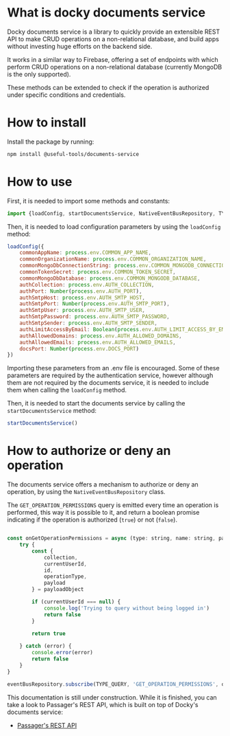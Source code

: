 # What is docky documents service

Docky documents service is a library to quickly provide an extensible REST API to make CRUD operations on a non-relational database, and build apps without investing huge efforts on the backend side.

It works in a similar way to Firebase, offering a set of endpoints with which perform CRUD operations on a non-relational database (currently MongoDB is the only supported).

These methods can be extended to check if the operation is authorized under specific conditions and credentials.

# How to install

Install the package by running:

```bash
npm install @useful-tools/documents-service
```

# How to use

First, it is needed to import some methods and constants:

```javascript
import {loadConfig, startDocumentsService, NativeEventBusRepository, TYPE_QUERY} from '@useful-tools/docky-documents-service/dist'
```

Then, it is needed to load configuration parameters by using the `loadConfig` method:

```javascript
loadConfig({
    commonAppName: process.env.COMMON_APP_NAME,
    commonOrganizationName: process.env.COMMON_ORGANIZATION_NAME,
    commonMongoDbConnectionString: process.env.COMMON_MONGODB_CONNECTION_STRING,
    commonTokenSecret: process.env.COMMON_TOKEN_SECRET,
    commonMongoDbDatabase: process.env.COMMON_MONGODB_DATABASE,
    authCollection: process.env.AUTH_COLLECTION,
    authPort: Number(process.env.AUTH_PORT),
    authSmtpHost: process.env.AUTH_SMTP_HOST,
    authSmtpPort: Number(process.env.AUTH_SMTP_PORT),
    authSmtpUser: process.env.AUTH_SMTP_USER,
    authSmtpPassword: process.env.AUTH_SMTP_PASSWORD,
    authSmtpSender: process.env.AUTH_SMTP_SENDER,
    authLimitAccessByEmail: Boolean(process.env.AUTH_LIMIT_ACCESS_BY_EMAIL),
    authAllowedDomains: process.env.AUTH_ALLOWED_DOMAINS,
    authAllowedEmails: process.env.AUTH_ALLOWED_EMAILS,
    docsPort: Number(process.env.DOCS_PORT)
})
```

Importing these parameters from an .env file is encouraged.
Some of these parameters are required by the authentication service, however although them are not required by the documents service, it is needed to include them when calling the `loadConfig` method.

Then, it is needed to start the documents service by calling the `startDocumentsService` method:

```javascript
startDocumentsService()
```

# How to authorize or deny an operation

The documents service offers a mechanism to authorize or deny an operation, by using the `NativeEventBusRepository` class.

The `GET_OPERATION_PERMISSIONS` query is emitted every time an operation is performed, this way it is possible to it, and return a boolean promise indicating if the operation is authorized (`true`) or not (`false`).

```javascript

const onGetOperationPermissions = async (type: string, name: string, payloadObject: any): Promise<boolean> => {
    try {
        const {
            collection,
            currentUserId,
            id,
            operationType,
            payload
        } = payloadObject

        if (currentUserId === null) {
            console.log('Trying to query without being logged in')
            return false
        }
        
        return true

    } catch (error) {
        console.error(error)
        return false
    }
}

eventBusRepository.subscribe(TYPE_QUERY, 'GET_OPERATION_PERMISSIONS', onGetOperationPermissions)
```

This documentation is still under construction. While it is finished, you can take a look to Passager's REST API, which is built on top of Docky's documents service:

* [Passager's REST API](https://github.com/oegea/passager-password-manager/tree/main/backend)